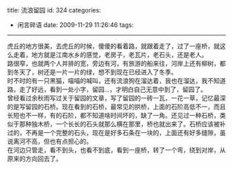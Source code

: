 title: 流浪留园
id: 324
categories:
  - 闲言碎语
date: 2009-11-29 11:26:46
tags:
---

虎丘的地方很美，去虎丘的时候，傻傻的看着路，就跟着走了，过了一座桥，就这么走着，地方就是江南水乡的感觉，老房子，老瓦片，老石头，还是老人。
</br> 路很窄，也就两个人并排的宽，旁边有河，有旅游的船来往，河岸上还有柳树，都到冬天了，树还是一片一片的绿，想不到现在已经进入了冬季。
</br> 时不时的有一只黑猫，喵喵的喊叫，还有流浪狗在溜达着，我也在溜达，我不知道路，走了好远，看到一处小字，留园...，才明白自己无意中到了，留园了。
</br> 曾经看过余秋雨写过关于留园的文章，写了留园的一砖一瓦，一花一草，记忆最深的是写留园的石桥。现在看到的石桥，最常见的拱桥，上面的石阶高低不一，而且长短也不一样，有的石阶，都不知道啥时间坏的，缺了一角。还见过一种石桥，类似于那种独木桥，一个长长的石头就那么横在那里，桥也就出来了。石桥应该被补过的，不再是一个完整的石头，现在是好多石条在一块的，上面还有好多缝隙，虽说离河不高，但也有点担心的。
</br> 在河边只管走，看不到头，也看不到底，看到一座桥，转了一个弯，绕到对岸，从原来的方向回去了。